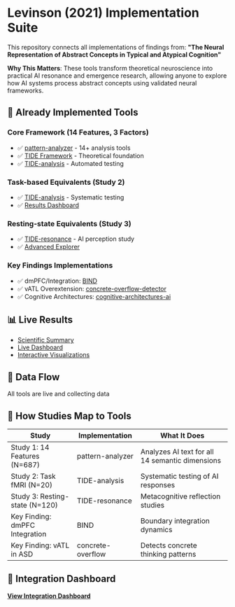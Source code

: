 # Levinson (2021) Implementation Suite

This repository connects all implementations of findings from:
**"The Neural Representation of Abstract Concepts in Typical and Atypical Cognition"**

**Why This Matters**: These tools transform theoretical neuroscience into practical AI resonance and emergence research, allowing anyone to explore how AI systems process abstract concepts using validated neural frameworks.

## 🧠 Already Implemented Tools

### Core Framework (14 Features, 3 Factors)
- ✅ [pattern-analyzer](https://github.com/HillaryDanan/pattern-analyzer) - 14+ analysis tools
- ✅ [TIDE Framework](https://github.com/HillaryDanan/TIDE) - Theoretical foundation
- ✅ [TIDE-analysis](https://github.com/HillaryDanan/TIDE-analysis) - Automated testing

### Task-based Equivalents (Study 2)
- ✅ [TIDE-analysis](https://hillarydanan.github.io/TIDE-resonance/tide-analysis-results/LIVE_RESULTS.html) - Systematic testing
- ✅ [Results Dashboard](https://hillarydanan.github.io/TIDE-resonance/tide-results.html)

### Resting-state Equivalents (Study 3)
- ✅ [TIDE-resonance](https://hillarydanan.github.io/TIDE-resonance/collect_enhanced.html) - AI perception study
- ✅ [Advanced Explorer](https://hillarydanan.github.io/TIDE-resonance/advanced_explorer.html)

### Key Findings Implementations
- ✅ dmPFC/Integration: [BIND](https://github.com/HillaryDanan/BIND)
- ✅ vATL Overextension: [concrete-overflow-detector](https://github.com/HillaryDanan/concrete-overflow-detector)
- ✅ Cognitive Architectures: [cognitive-architectures-ai](https://github.com/HillaryDanan/cognitive-architectures-ai)

## 📊 Live Results
- [Scientific Summary](https://hillarydanan.github.io/TIDE-resonance/tide-analysis-results/SCIENTIFIC_SUMMARY.html)
- [Live Dashboard](https://hillarydanan.github.io/TIDE-resonance/tide-results.html)
- [Interactive Visualizations](https://hillarydanan.github.io/TIDE-resonance/interactive_resonance.html)

## 🚀 Data Flow
All tools are live and collecting data

## 🔬 How Studies Map to Tools

| Study | Implementation | What It Does |
|-------------------|----------------|--------------|
| Study 1: 14 Features (N=687) | pattern-analyzer | Analyzes AI text for all 14 semantic dimensions |
| Study 2: Task fMRI (N=20) | TIDE-analysis | Systematic testing of AI responses |
| Study 3: Resting-state (N=120) | TIDE-resonance | Metacognitive reflection studies |
| Key Finding: dmPFC Integration | BIND | Boundary integration dynamics |
| Key Finding: vATL in ASD | concrete-overflow | Detects concrete thinking patterns |

## 🎯 Integration Dashboard
[**View Integration Dashboard**](https://hillarydanan.github.io/TIDE-dissertation-integration/dissertation_dashboard.html)
